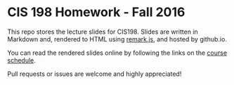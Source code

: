 # CIS 198 Homework - Fall 2016

This repo stores the lecture slides for CIS198. Slides are written in Markdown
and, rendered to HTML using [remark.js], and hosted by github.io.

You can read the rendered slides online by following the links on the [course schedule].

[remark.js]: https://github.com/gnab/remark
[course schedule]: https://cis198-2016s.github.io/schedule/

Pull requests or issues are welcome and highly appreciated!
